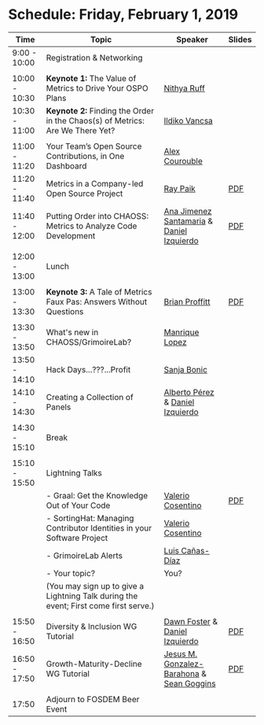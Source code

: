 # Schedule: Friday, February 1, 2019

| Time | Topic | Speaker | Slides |
|---|---|---|---|
| 9:00 - 10:00 | Registration & Networking |   |   |
|   |   |   |   |
| 10:00 - 10:30 | **Keynote 1:** The Value of Metrics to Drive Your OSPO Plans  | [Nithya Ruff](#user-content-nithya-ruff) |   |
| 10:30 - 11:00 | **Keynote 2:** Finding the Order in the Chaos(s) of Metrics: Are We There Yet? | [Ildiko Vancsa](#user-content-ildiko-vancsa) |   |
|   |   |   |   |
| 11:00 - 11:20 | Your Team’s Open Source Contributions, in One Dashboard | [Alex Courouble](#user-content-alex-courouble) |   |
| 11:20 - 11:40 | Metrics in a Company-led Open Source Project | [Ray Paik](#user-content-ray-paik) | [PDF](https://chaoss.github.io/website/CHAOSScon/2019EU/slides/Metrics-Company-Led-OSS-Project.pdf) |
| 11:40 - 12:00 | Putting Order into CHAOSS: Metrics to Analyze Code Development | [Ana Jimenez Santamaria](#user-content-ana-jimenez-santamaria) & [Daniel Izquierdo](#user-content-daniel-izquierdo) | [PDF](https://chaoss.github.io/website/CHAOSScon/2019EU/slides/Putting-Order-into-CHAOSS.pdf) |
|   |   |   |   |
| 12:00 - 13:00 | Lunch |   |   |
|   |   |   |   |
| 13:00 - 13:30 | **Keynote 3:** A Tale of Metrics Faux Pas: Answers Without Questions | [Brian Proffitt](#user-content-brian-proffitt) |  [PDF](https://chaoss.github.io/website/CHAOSScon/2019EU/slides/Tale-of-Metrics-Faux-Pas.pdf) |
|   |   |   |   |
| 13:30 - 13:50 | What's new in CHAOSS/GrimoireLab? | [Manrique Lopez](#user-content-manrique-lopez) |   |
| 13:50 - 14:10 | Hack Days...???...Profit | [Sanja Bonic](#user-content-sanja-bonic) |   |
| 14:10 - 14:30 | Creating a Collection of Panels | [Alberto Pérez](#user-content-alberto-perez) & [Daniel Izquierdo](#user-content-daniel-izquierdo) |   |
|   |   |   |   |
| 14:30 - 15:10 | Break |   |   |
|   |   |   |   |
| 15:10 - 15:50 | Lightning Talks |   |   |
|   | - Graal: Get the Knowledge Out of Your Code | [Valerio Cosentino](#user-content-valerio-cosentino) | [PDF](https://chaoss.github.io/website/CHAOSScon/2019EU/slides/graal.pdf) |
|   | - SortingHat: Managing Contributor Identities in your Software Project | [Valerio Cosentino](#user-content-valerio-cosentino) |   |
|   | - GrimoireLab Alerts | [Luis Cañas-Díaz](#user-content-luis-canas-diaz) |   |
|   | - Your topic? | You? |   |
|   | (You may sign up to give a Lightning Talk during the event; First come first serve.)  |   |   |
|   |   |   |   |
| 15:50 - 16:50 | Diversity & Inclusion WG Tutorial | [Dawn Foster](#user-content-dawn-foster) & [Daniel Izquierdo](#user-content-daniel-izquierdo)  | [PDF](https://chaoss.github.io/website/CHAOSScon/2019EU/slides/DI-tutorial.pdf) |
| 16:50 - 17:50 | Growth-Maturity-Decline WG Tutorial | [Jesus M. Gonzalez-Barahona](#user-content-jesus-m-gonzalez-barahona) & [Sean Goggins](#user-content-sean-goggins) | [PDF](https://chaoss.github.io/website/CHAOSScon/2019EU/slides/GMD-tutorial.pdf) |
|   |   |   |   |
| 17:50 | Adjourn to FOSDEM Beer Event |   |   |
